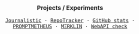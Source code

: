<p align="center" style="font-size: 1.2rem;">
  <b>Projects / Experiments</b>
</p>
<p align="center" style="font-size: 1rem;">
  <samp>
    <a href="https://journalisticapp.com" title="Journalistic - Micro Journaling">Journalistic</a> &middot;
    <a href="https://repo-tracker.com" title="RepoTracker - GitHub Repository Tracking, Stats, and Insights">RepoTracker</a> &middot;
    <a href="https://github-stats.com" title="GitHub stats - Shortcuts for better GitHub stats and insights">GitHub stats</a> &middot;
    <a href="https://promptmetheus.com" title="PROMPTMETHEUS - Compose, test, and evaluate one-shot prompts for the OpenAI platform">PROMPTMETHEUS</a> &middot;
    <a href="https://app.merklin.xyz" title="MΞRKLIN - Open-source Ethereum wallet explorer made with Vue, Nuxt, and Ethers">MΞRKLIN</a> &middot;
    <a href="https://webapicheck.com" title="WebAPIcheck - Easily check the WebAPI capabilies of your device">WebAPI check</a> 
  </samp>
</p>

